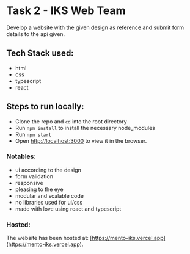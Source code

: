 # Task 2 - IKS Web Team

Develop a website with the given design as reference and submit form details to the api given.

## Tech Stack used:

- html
- css
- typescript
- react

## Steps to run locally:

- Clone the repo and `cd` into the root directory
- Run `npm install` to install the necessary node_modules
- Run `npm start`
- Open [http://localhost:3000](http://localhost:3000) to view it in the browser.

### Notables:

- ui according to the design
- form validation
- responsive
- pleasing to the eye
- modular and scalable code
- no libraries used for ui/css
- made with love using react and typescript

### Hosted:

The website has been hosted at: [https://mento-iks.vercel.app](https://mento-iks.vercel.app).
